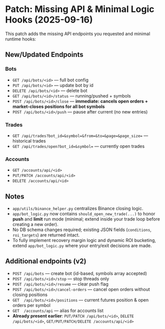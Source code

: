 
# Patch: Missing API & Minimal Logic Hooks (2025-09-16)

This patch adds the missing API endpoints you requested and minimal runtime hooks:

## New/Updated Endpoints

### Bots
- `GET /api/bots/<id>` — full bot config
- `PUT /api/bots/<id>` — update bot by id
- `DELETE /api/bots/<id>` — delete bot
- `GET /api/bots/<id>/status` — running/pushed + symbols
- `POST /api/bots/<id>/close` — **immediate: cancels open orders + market-closes positions for all bot symbols**
- `POST /api/bots/<id>/push` — pause after current (no new entries)

### Trades
- `GET /api/trades?bot_id=&symbol=&from=&to=&page=&page_size=` — historical trades
- `GET /api/trades/open?bot_id=&symbol=` — currently open trades

### Accounts
- `GET /accounts/api/<id>`
- `PUT/PATCH /accounts/api/<id>`
- `DELETE /accounts/api/<id>`

## Notes
- `app/utils/binance_helper.py` centralizes Binance closing logic.
- `app/bot_logic.py` now contains `should_open_new_trade(...)` to honor **push** and **limit** run mode (minimal; extend inside your trade loop before creating a new order).
- No DB schema changes required; existing JSON fields (`conditions`, `roi_targets`) are returned intact.
- To fully implement recovery margin logic and dynamic ROI bucketing, extend `app/bot_logic.py` where your entry/exit decisions are made.



## Additional endpoints (v2)
- `POST /api/bots` — create bot (id-based, symbols array accepted)
- `POST /api/bots/<id>/stop` — stop threads only
- `POST /api/bots/<id>/resume` — clear push flag
- `POST /api/bots/<id>/cancel-orders` — cancel open orders without closing positions
- `GET  /api/bots/<id>/positions` — current futures position & open orders per symbol
- `GET  /accounts/api` — alias for accounts list
- **Already present earlier**: `PUT/PATCH /api/bots/<id>`, `DELETE /api/bots/<id>`, `GET/PUT/PATCH/DELETE /accounts/api/<id>`
